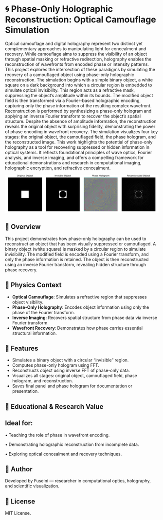 # 🌀 Phase-Only Holographic Reconstruction: Optical Camouflage Simulation

Optical camouflage and digital holography represent two distinct yet complementary approaches to manipulating light for concealment and recovery. While camouflage aims to suppress the visibility of an object through spatial masking or refractive redirection, holography enables the reconstruction of wavefronts from encoded phase or intensity patterns. This project explores the intersection of these paradigms by simulating the recovery of a camouflaged object using phase-only holographic reconstruction.
The simulation begins with a simple binary object, a white square on a dark background into which a circular region is embedded to simulate optical invisibility. This region acts as a refractive mask, suppressing the object’s amplitude within its bounds. The modified object field is then transformed via a Fourier-based holographic encoding, capturing only the phase information of the resulting complex wavefront.
Reconstruction is performed by synthesizing a phase-only hologram and applying an inverse Fourier transform to recover the object’s spatial structure. Despite the absence of amplitude information, the reconstruction reveals the original object with surprising fidelity, demonstrating the power of phase encoding in wavefront recovery. The simulation visualizes four key stages: the original object, the camouflaged field, the phase hologram, and the reconstructed image.
This work highlights the potential of phase-only holography as a tool for recovering suppressed or hidden information in optical systems. It reflects foundational principles of wave optics, Fourier analysis, and inverse imaging, and offers a compelling framework for educational demonstrations and research in computational imaging, holographic encryption, and refractive concealment.

![](hologram_camouflage_panels.png)


## 📌 Overview
This project demonstrates how phase-only holography can be used to reconstruct an object that has been visually suppressed or camouflaged. A binary object (white square) is masked by a circular region to simulate invisibility. The modified field is encoded using a Fourier transform, and only the phase information is retained. The object is then reconstructed using an inverse Fourier transform, revealing hidden structure through phase recovery.

## 🧠 Physics Context
- **Optical Camouflage**: Simulates a refractive region that suppresses object visibility.
- **Phase-Only Holography**: Encodes object information using only the phase of the Fourier transform.
- **Inverse Imaging**: Recovers spatial structure from phase data via inverse Fourier transform.
- **Wavefront Recovery**: Demonstrates how phase carries essential structural information.

## 🚀 Features
- Simulates a binary object with a circular “invisible” region.
- Computes phase-only hologram using FFT.
- Reconstructs object using inverse FFT of phase-only data.
- Visualizes all stages: original object, camouflaged field, phase hologram, and reconstruction.
- Saves final panel and phase hologram for documentation or presentation.

## 🎯 Educational & Research Value
## Ideal for:
• 	Teaching the role of phase in wavefront encoding.

• 	Demonstrating holographic reconstruction from incomplete data.

• 	Exploring optical concealment and recovery techniques.

## 👤 Author
Developed by Fuseini — researcher in computational optics, holography, and scientific visualization.
## 📄 License
MIT License.
